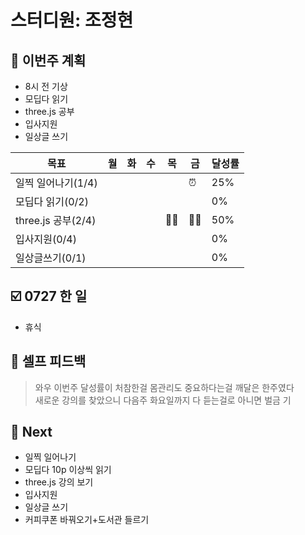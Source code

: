 # 스터디원: 조정현

## 🚀 이번주 계획

- 8시 전 기상
- 모딥다 읽기
- three.js 공부
- 입사지원
- 일상글 쓰기

| 목표               | 월  | 화  | 수  | 목  | 금  | 달성률 |
| ------------------ | --- | --- | --- | --- | --- | ------ |
| 일찍 일어나기(1/4) |     |     |     |     | ⏰  | 25%    |
| 모딥다 읽기(0/2)   |     |     |     |     |     | 0%     |
| three.js 공부(2/4) |     |     |     | 👩‍💻  | 👩‍💻  | 50%    |
| 입사지원(0/4)      |     |     |     |     |     | 0%     |
| 일상글쓰기(0/1)    |     |     |     |     |     | 0%     |

## ☑️ 0727 한 일

- 휴식

## 🎉 셀프 피드백

> 와우 이번주 달성률이 처참한걸 몸관리도 중요하다는걸 깨달은 한주였다<br>
> 새로운 강의를 찾았으니 다음주 화요일까지 다 듣는걸로 아니면 벌금 기<br>

## 🌱 Next

- 일찍 일어나기
- 모딥다 10p 이상씩 읽기
- three.js 강의 보기
- 입사지원
- 일상글 쓰기
- 커피쿠폰 바꿔오기+도서관 들르기
